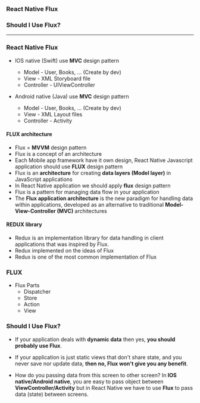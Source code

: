 ### React Native Flux
### Should I Use Flux?

--------------------------------------------------------------

### React Native Flux

* IOS native (Swift) use **MVC** design pattern
  * Model - User, Books, ... (Create by dev)
  * View - XML Storyboard file
  * Controller - UIViewController
  
* Android native (Java) use **MVC** design pattern
  * Model - User, Books, ... (Create by dev)
  * View - XML Layout files
  * Controller - Activity

#### FLUX architecture
* Flux = **MVVM** design pattern
* Flux is a concept of an architecture
* Each Mobile app framework have it own design, React Native Javascript application should use **FLUX** design pattern
* Flux is an **architecture** for creating **data layers (Model layer)** in JavaScript applications
* In React Native application we should apply **flux** design pattern
* Flux is a pattern for managing data flow in your application
* The **Flux application architecture** is the new paradigm for handling data within applications, developed as an alternative to traditional **Model-View-Controller (MVC)** architectures

#### REDUX library
* Redux is an implementation library for data handling in client applications that was inspired by Flux. 
* Redux implemented on the ideas of Flux
* Redux is one of the most common implementation of Flux

### FLUX

* Flux Parts
  * Dispatcher
  * Store
  * Action
  * View
  
### Should I Use Flux?

* If your application deals with **dynamic data** then yes, **you should probably use Flux**.

* If your application is just static views that don't share state, and you never save nor update data, **then no, Flux won't give you any benefit**.

* How do you passing data from this screen to other screen? In **IOS native/Android native**, you are easy to pass object between **ViewController/Activity** but in React Native we have to use **Flux** to pass data (state) between screens.








